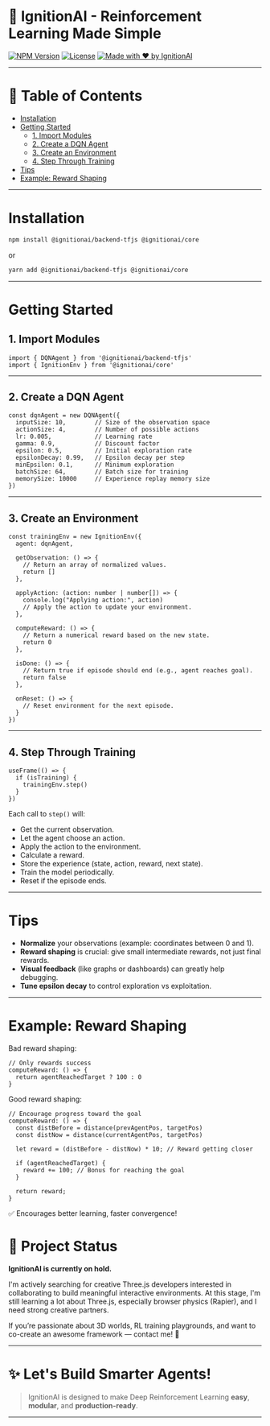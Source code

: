 
# 🚀 IgnitionAI - Reinforcement Learning Made Simple

[![NPM Version](https://img.shields.io/npm/v/@ignitionai/backend-tfjs?style=flat-square)](https://www.npmjs.com/package/@ignitionai/backend-tfjs)
[![License](https://img.shields.io/npm/l/@ignitionai/backend-tfjs?style=flat-square)](https://www.npmjs.com/package/@ignitionai/backend-tfjs)
[![Made with ❤️ by IgnitionAI](https://img.shields.io/badge/made%20with-%E2%9D%A4%EF%B8%8F%20IgnitionAI-blueviolet?style=flat-square)](https://github.com/ignitionai)

---

# 📑 Table of Contents

- [Installation](#installation)
- [Getting Started](#getting-started)
  - [1. Import Modules](#1-import-modules)
  - [2. Create a DQN Agent](#2-create-a-dqn-agent)
  - [3. Create an Environment](#3-create-an-environment)
  - [4. Step Through Training](#4-step-through-training)
- [Tips](#tips)
- [Example: Reward Shaping](#example-reward-shaping)

---

# Installation

```bash
npm install @ignitionai/backend-tfjs @ignitionai/core
```

or

```bash
yarn add @ignitionai/backend-tfjs @ignitionai/core
```

---

# Getting Started

## 1. Import Modules

```tsx
import { DQNAgent } from '@ignitionai/backend-tfjs'
import { IgnitionEnv } from '@ignitionai/core'
```

---

## 2. Create a DQN Agent

```tsx
const dqnAgent = new DQNAgent({
  inputSize: 10,        // Size of the observation space
  actionSize: 4,        // Number of possible actions
  lr: 0.005,            // Learning rate
  gamma: 0.9,           // Discount factor
  epsilon: 0.5,         // Initial exploration rate
  epsilonDecay: 0.99,   // Epsilon decay per step
  minEpsilon: 0.1,      // Minimum exploration
  batchSize: 64,        // Batch size for training
  memorySize: 10000     // Experience replay memory size
})
```

---

## 3. Create an Environment

```tsx
const trainingEnv = new IgnitionEnv({
  agent: dqnAgent,

  getObservation: () => {
    // Return an array of normalized values.
    return []
  },

  applyAction: (action: number | number[]) => {
    console.log("Applying action:", action)
    // Apply the action to update your environment.
  },

  computeReward: () => {
    // Return a numerical reward based on the new state.
    return 0
  },

  isDone: () => {
    // Return true if episode should end (e.g., agent reaches goal).
    return false
  },

  onReset: () => {
    // Reset environment for the next episode.
  }
})
```

---

## 4. Step Through Training

```tsx
useFrame(() => {
  if (isTraining) {
    trainingEnv.step()
  }
})
```

Each call to `step()` will:
- Get the current observation.
- Let the agent choose an action.
- Apply the action to the environment.
- Calculate a reward.
- Store the experience (state, action, reward, next state).
- Train the model periodically.
- Reset if the episode ends.

---

# Tips

- **Normalize** your observations (example: coordinates between 0 and 1).
- **Reward shaping** is crucial: give small intermediate rewards, not just final rewards.
- **Visual feedback** (like graphs or dashboards) can greatly help debugging.
- **Tune epsilon decay** to control exploration vs exploitation.

---

# Example: Reward Shaping

Bad reward shaping:

```tsx
// Only rewards success
computeReward: () => {
  return agentReachedTarget ? 100 : 0
}
```

Good reward shaping:

```tsx
// Encourage progress toward the goal
computeReward: () => {
  const distBefore = distance(prevAgentPos, targetPos)
  const distNow = distance(currentAgentPos, targetPos)
  
  let reward = (distBefore - distNow) * 10; // Reward getting closer
  
  if (agentReachedTarget) {
    reward += 100; // Bonus for reaching the goal
  }
  
  return reward;
}
```

✅ Encourages better learning, faster convergence!

# 🚧 Project Status
**IgnitionAI is currently on hold.**

I'm actively searching for creative Three.js developers interested in collaborating to build meaningful interactive environments.
At this stage, I'm still learning a lot about Three.js, especially browser physics (Rapier), and I need strong creative partners.

If you’re passionate about 3D worlds, RL training playgrounds, and want to co-create an awesome framework —
contact me! 🚀

---

# ✨ Let's Build Smarter Agents!
> IgnitionAI is designed to make Deep Reinforcement Learning **easy**, **modular**, and **production-ready**.

---

